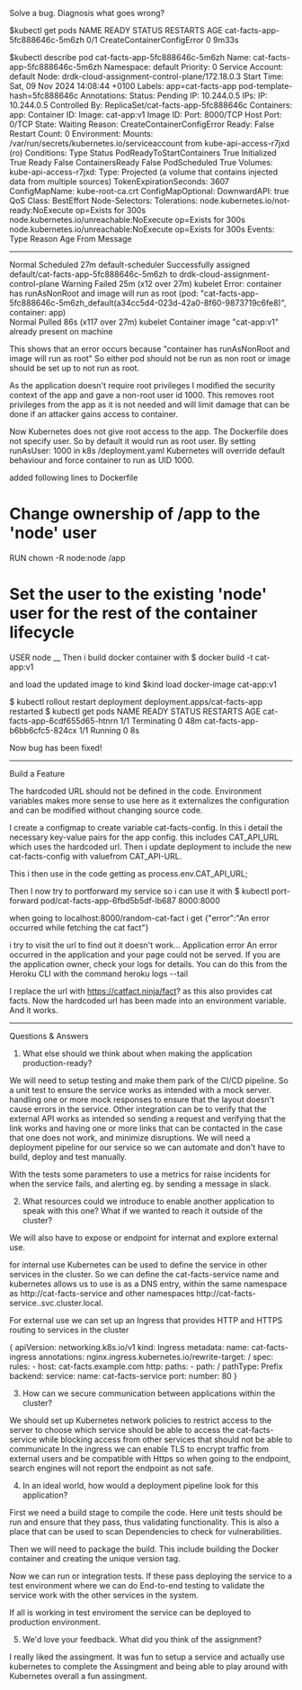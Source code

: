 Solve a bug.
Diagnosis what goes wrong? 

$kubectl get pods
NAME                             READY   STATUS                       RESTARTS   AGE
cat-facts-app-5fc888646c-5m6zh   0/1     CreateContainerConfigError   0          9m33s

$kubectl describe pod cat-facts-app-5fc888646c-5m6zh
Name:             cat-facts-app-5fc888646c-5m6zh
Namespace:        default
Priority:         0
Service Account:  default
Node:             drdk-cloud-assignment-control-plane/172.18.0.3
Start Time:       Sat, 09 Nov 2024 14:08:44 +0100
Labels:           app=cat-facts-app
                  pod-template-hash=5fc888646c
Annotations:      <none>
Status:           Pending
IP:               10.244.0.5
IPs:
  IP:           10.244.0.5
Controlled By:  ReplicaSet/cat-facts-app-5fc888646c
Containers:
  app:
    Container ID:
    Image:          cat-app:v1
    Image ID:
    Port:           8000/TCP
    Host Port:      0/TCP
    State:          Waiting
      Reason:       CreateContainerConfigError
    Ready:          False
    Restart Count:  0
    Environment:    <none>
    Mounts:
      /var/run/secrets/kubernetes.io/serviceaccount from kube-api-access-r7jxd (ro)
Conditions:
  Type                        Status
  PodReadyToStartContainers   True
  Initialized                 True
  Ready                       False
  ContainersReady             False
  PodScheduled                True
Volumes:
  kube-api-access-r7jxd:
    Type:                    Projected (a volume that contains injected data from multiple sources)
    TokenExpirationSeconds:  3607
    ConfigMapName:           kube-root-ca.crt
    ConfigMapOptional:       <nil>
    DownwardAPI:             true
QoS Class:                   BestEffort
Node-Selectors:              <none>
Tolerations:                 node.kubernetes.io/not-ready:NoExecute op=Exists for 300s
                             node.kubernetes.io/unreachable:NoExecute op=Exists for 300s
                             node.kubernetes.io/unreachable:NoExecute op=Exists for 300s
Events:
  Type     Reason     Age                  From               Message
  ----     ------     ----                 ----               -------
  Normal   Scheduled  27m                  default-scheduler  Successfully assigned default/cat-facts-app-5fc888646c-5m6zh to drdk-cloud-assignment-control-plane
  Warning  Failed     25m (x12 over 27m)   kubelet            Error: container has runAsNonRoot and image will run as root (pod: "cat-facts-app-5fc888646c-5m6zh_default(a34cc5d4-023d-42a0-8f60-9873719c6fe8)", container: app)    
  Normal   Pulled     86s (x117 over 27m)  kubelet            Container image "cat-app:v1" already present on machine


This shows that an error occurs because "container has runAsNonRoot and image will run as root" So either pod should not be run as non root or image should be set up to not run as root.

As the application doesn't require root privileges I modified the security context of the app and gave a non-root user id 1000. This removes root privileges from the app as it is not needed and will limit damage that can be done if an attacker gains access to container.

Now Kubernetes does not give root access to the app.
The Dockerfile does not specify user. So by default it would run as root user. By setting runAsUser: 1000 in k8s /deployment.yaml Kubernetes will override default behaviour and force container to run as UID 1000. 

added following lines to Dockerfile

# Change ownership of /app to the 'node' user
RUN chown -R node:node /app

# Set the user to the existing 'node' user for the rest of the container lifecycle
USER node
__
Then i build docker container with
$ docker build -t cat-app:v1 

and load the updated image to kind 
$kind load docker-image cat-app:v1

$ kubectl rollout restart deployment
deployment.apps/cat-facts-app restarted
$ kubectl get pods
NAME                             READY   STATUS        RESTARTS   AGE
cat-facts-app-6cdf655d65-htnrn   1/1     Terminating   0          48m
cat-facts-app-b6bb6cfc5-824cx    1/1     Running       0          8s

Now bug has been fixed!

______________________________________________________________________________________________

Build a Feature

The hardcoded URL should not be defined in the code. Environment variables makes more sense to use here as it externalizes the configuration and can be modified without changing source code. 

I create a configmap to create variable cat-facts-config. In this i detail the necessary key-value pairs for the app config. this includes CAT_API_URL which uses the hardcoded url. Then i update deployment to include the new cat-facts-config with valuefrom CAT_API-URL.

This i then use in the code getting as process.env.CAT_API_URL; 

Then I now try to portforward my service so i can use it with 
$ kubectl port-forward pod/cat-facts-app-6fbd5b5df-lb687 8000:8000

when going to localhost:8000/random-cat-fact i get 
{"error":"An error occurred while fetching the cat fact"}

i try to visit the url to find out it doesn't work... 
Application error
An error occurred in the application and your page could not be served. If you are the application owner, check your logs for details. You can do this from the Heroku CLI with the command
heroku logs --tail

I replace the url with https://catfact.ninja/fact? as this also provides cat facts.
Now the hardcoded url has been made into an environment variable. And it works.

_____________________________________________________________________________
Questions & Answers
1. What else should we think about when making the application production-ready?

We will need to setup testing and make them park of the CI/CD pipeline. So a unit test to ensure the service works as intended with a mock server. handling one or more mock responses to ensure that the layout doesn't cause errors in the service.
Other integration can be to verify that the external API works as intended so sending a request and verifying that the link works and having one or more links that can be contacted in the case that one does not work, and minimize disruptions.
We will need a deployment pipeline for our service so we can automate and don't have to build, deploy and test manually. 

With the tests some parameters to use a metrics for raise incidents for when the service fails, and alerting eg. by sending a message in slack. 

2. What resources could we introduce to enable another application to speak with this one? What if we wanted to reach it outside of the cluster?

We will also have to expose or endpoint for internat and explore external use. 

for internal use Kubernetes can be used to define the service in other services in the cluster. So we can define the cat-facts-service name and kubernetes allows us to use is as a DNS entry, within the same namespace as http://cat-facts-service and other namespaces http://cat-facts-service.<namespace>.svc.cluster.local. 

For external use we can set up an Ingress that provides HTTP and HTTPS routing to services in the cluster

{
apiVersion: networking.k8s.io/v1
kind: Ingress
metadata:
  name: cat-facts-ingress
  annotations:
    nginx.ingress.kubernetes.io/rewrite-target: /
spec:
  rules:
    - host: cat-facts.example.com
      http:
        paths:
          - path: /
            pathType: Prefix
            backend:
              service:
                name: cat-facts-service
                port:
                  number: 80
}
 
3. How can we secure communication between applications within the cluster?

We should set up Kubernetes network policies to restrict access to the server to choose which service should be able to access the cat-facts-service while blocking access from other services that should not be able to communicate 
In the ingress we can enable TLS to encrypt traffic from external users and be compatible with Https so when going to the endpoint, search engines will not report the endpoint as not safe. 

4. In an ideal world, how would a deployment pipeline look for this application?

First we need a build stage to compile the code. Here unit tests should be run and ensure that they pass, thus validating functionality. 
This is also a place that can be used to scan Dependencies to check for vulnerabilities.

Then we will need to package the build. This include building the Docker container and creating the unique version tag.

Now we can run or integration tests. If these pass deploying the service to a test environment where we can do End-to-end testing to validate the service work with the other services in the system.

If all is working in test enviroment the service can be deployed to production environment. 


5. We'd love your feedback. What did you think of the assignment?

I really liked the assingment. It was fun to setup a service and actually use kubernetes to complete the Assingment and being able to play around with Kubernetes overall a fun assingment.  





